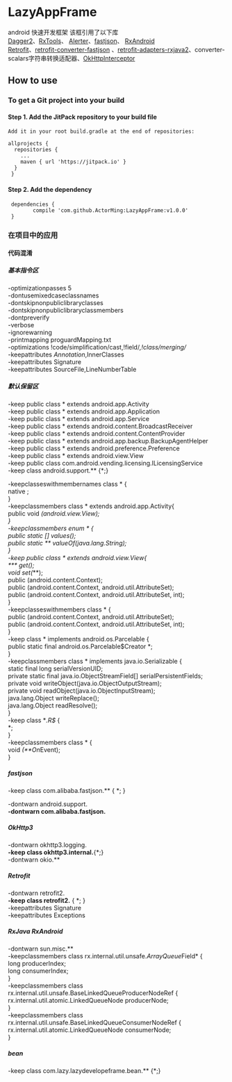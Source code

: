 # LazyAppFrame
android 快速开发框架
该框引用了以下库<br/>
[Dagger2](https://github.com/google/dagger "依赖注入框架配合mvp同时使用让整个项目耦合性更低,方便拓展")、[RxTools](https://github.com/vondear/RxTools "工具类集合")、
[Alerter](https://github.com/Tapadoo/Alerter "顶部alert提示")、[fastjson](https://github.com/alibaba/fastjson "解析json数据")、
[RxAndroid](https://github.com/ReactiveX/RxAndroid "一个在 Java VM 上使用可观测的序列来组成异步的、基于事件的程序的库")
<br/>[Retrofit](https://github.com/square/retrofit "一个针对Android和Java类型安全的http客户端")、[retrofit-converter-fastjson](https://github.com/ligboy/retrofit-converter-fastjson "retrofit json 转换适配器") 、[retrofit-adapters-rxjava2](https://github.com/square/retrofit/tree/master/retrofit-adapters/rxjava2 "retrofit对rxjava 的支持")、converter-scalars字符串转换适配器、[OkHttpInterceptor](https://github.com/square/okhttp/tree/master/okhttp-logging-interceptor "okHttp 拦截器")

## How to use
### To get a Git project into your build
#### Step 1. Add the JitPack repository to your build file
    Add it in your root build.gradle at the end of repositories:
    
    allprojects {
	  repositories {
		...
		maven { url 'https://jitpack.io' }
	  }
     }

#### Step 2. Add the dependency
     dependencies {
     		compile 'com.github.ActorMing:LazyAppFrame:v1.0.0'
     }

### 在项目中的应用


#### 代码混淆


##### 基本指令区

   -optimizationpasses 5<br/>
   -dontusemixedcaseclassnames<br/>
-dontskipnonpubliclibraryclasses<br/>
-dontskipnonpubliclibraryclassmembers<br/>
-dontpreverify<br/>
-verbose<br/>
-ignorewarning<br/>
-printmapping proguardMapping.txt<br/>
-optimizations !code/simplification/cast,!field/*,!class/merging/*<br/>
-keepattributes *Annotation*,InnerClasses<br/>
-keepattributes Signature<br/>
-keepattributes SourceFile,LineNumberTable<br/>

##### 默认保留区

-keep public class * extends android.app.Activity<br/>
-keep public class * extends android.app.Application<br/>
-keep public class * extends android.app.Service<br/>
-keep public class * extends android.content.BroadcastReceiver<br/>
-keep public class * extends android.content.ContentProvider<br/>
-keep public class * extends android.app.backup.BackupAgentHelper<br/>
-keep public class * extends android.preference.Preference<br/>
-keep public class * extends android.view.View<br/>
-keep public class com.android.vending.licensing.ILicensingService<br/>
-keep class android.support.** {*;}<br/>

-keepclasseswithmembernames class * {<br/>
    native <methods>;<br/>
}<br/>
-keepclassmembers class * extends android.app.Activity{<br/>
    public void *(android.view.View);<br/>
}<br/>
-keepclassmembers enum * {<br/>
    public static **[] values();<br/>
    public static ** valueOf(java.lang.String);<br/>
}<br/>
-keep public class * extends android.view.View{<br/>
    *** get*();<br/>
    void set*(***);<br/>
    public <init>(android.content.Context);<br/>
    public <init>(android.content.Context, android.util.AttributeSet);<br/>
    public <init>(android.content.Context, android.util.AttributeSet, int);<br/>
}<br/>
-keepclasseswithmembers class * {<br/>
    public <init>(android.content.Context, android.util.AttributeSet);<br/>
    public <init>(android.content.Context, android.util.AttributeSet, int);<br/>
}<br/>
-keep class * implements android.os.Parcelable {<br/>
  public static final android.os.Parcelable$Creator *;<br/>
}<br/>
-keepclassmembers class * implements java.io.Serializable {<br/>
    static final long serialVersionUID;<br/>
    private static final java.io.ObjectStreamField[] serialPersistentFields;<br/>
    private void writeObject(java.io.ObjectOutputStream);<br/>
    private void readObject(java.io.ObjectInputStream);<br/>
    java.lang.Object writeReplace();<br/>
    java.lang.Object readResolve();<br/>
}<br/>
-keep class **.R$* {<br/>
 *;<br/>
}<br/>
-keepclassmembers class * {<br/>
    void *(**On*Event);<br/>
}<br/>

##### fastjson

-keep class com.alibaba.fastjson.** { *; }<br/>

-dontwarn android.support.**<br/>
-dontwarn com.alibaba.fastjson.**<br/>

##### OkHttp3

-dontwarn okhttp3.logging.**<br/>
-keep class okhttp3.internal.**{*;}<br/>
-dontwarn okio.**<br/>

##### Retrofit

-dontwarn retrofit2.**<br/>
-keep class retrofit2.** { *; }<br/>
-keepattributes Signature<br/>
-keepattributes Exceptions<br/>

##### RxJava RxAndroid

-dontwarn sun.misc.** <br/>
-keepclassmembers class rx.internal.util.unsafe.*ArrayQueue*Field* {<br/>
    long producerIndex;<br/>
    long consumerIndex;<br/>
}<br/>
-keepclassmembers class rx.internal.util.unsafe.BaseLinkedQueueProducerNodeRef {<br/>
    rx.internal.util.atomic.LinkedQueueNode producerNode;<br/>
}<br/>
-keepclassmembers class rx.internal.util.unsafe.BaseLinkedQueueConsumerNodeRef {<br/>
    rx.internal.util.atomic.LinkedQueueNode consumerNode;<br/>
}<br/>

##### bean

-keep class com.lazy.lazydevelopeframe.bean.** {*;}<br/>
